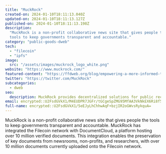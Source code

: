 ```yaml
---
title: "MuckRock"
created-on: 2024-01-10T18:11:13.040Z
updated-on: 2024-01-10T18:11:13.127Z
published-on: 2024-01-10T18:11:13.198Z
description:
  "MuckRock is a non-profit collaborative news site that gives people the
  tools to keep governments transparent and accountable."
category: "public-goods-dweb"
tech:
  - "filecoin"
  - "ipfs"
image:
  src: "/assets/images/muckrock_logo_white.png"
website: "https://www.muckrock.com/"
featured-content: "https://ffdweb.org/blog/empowering-a-more-informed-transparent-society-with-decentralized-technology/"
twitter: "https://twitter.com/MuckRock"
subcategories:
  - dweb
seo:
  description: MuckRock provides decentralized solutions for public records and transparency.
email: encrypted::U2FsdGVkX1/M4EUDPR7JGFr/tGCgeSpZMG95MfAA3VkNkEX6Ri8f5FxqSBia97v0
full-name: encrypted::U2FsdGVkX1/5eEJyLhChhwAqF+bzjIR2oGWvsRykquA=
---
```


MuckRock is a non-profit collaborative news site that gives people the tools to keep governments transparent and accountable. MuckRock has integrated the Filecoin network with DocumentCloud, a platform hosting over 10 million verified documents. This integration enables the preservation of key documents from newsrooms, non-profits, and researchers, with over 10 million documents currently uploaded onto the Filecoin network.
